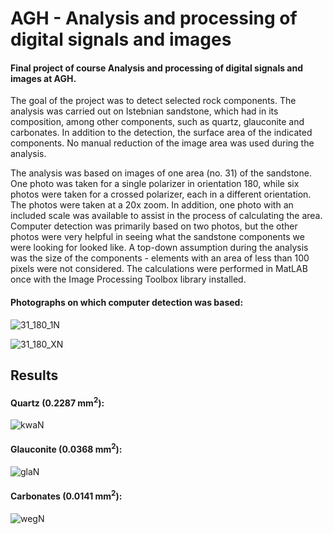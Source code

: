 
# AGH - Analysis and processing of digital signals and images

#### Final project of course Analysis and processing of digital signals and images at AGH.

The goal of the project was to detect selected rock components. The analysis was carried out on Istebnian sandstone, which had in its composition, among other components, such as quartz, glauconite and carbonates. In addition to the detection, the surface area of the indicated components. No manual reduction of the image area was used during the analysis.

The analysis was based on images of one area (no. 31) of the sandstone. One photo was taken for a single polarizer in orientation 180, while six photos were taken for a crossed polarizer, each in a different orientation. The photos were taken at a 20x zoom. In addition, one photo with an included scale was available to assist in the process of calculating the area. Computer detection was primarily based on two photos, but the other photos were very helpful in seeing what the sandstone components we were looking for looked like. A top-down assumption during the analysis was the size of the components - elements with an area of less than 100 pixels were not considered. The calculations were performed in MatLAB once with the Image Processing Toolbox library installed.

#### Photographs on which computer detection was based:


![31_180_1N](https://user-images.githubusercontent.com/100961127/219884144-6ea95cb6-db3d-49b4-b210-9bb66b6a92d5.jpg)

![31_180_XN](https://user-images.githubusercontent.com/100961127/219884268-569eb469-84cf-41c2-a325-763f848e305f.jpg)



## Results
#### Quartz (0.2287 mm<sup>2</sup>):
![kwaN](https://user-images.githubusercontent.com/100961127/219884356-0c08d7f0-8e4b-4dd5-a3b4-374011256835.png)
#### Glauconite (0.0368 mm<sup>2</sup>):
![glaN](https://user-images.githubusercontent.com/100961127/219884361-8e8bcbf6-dcd7-4e44-ba1b-ad62307a5cc9.png)
#### Carbonates (0.0141 mm<sup>2</sup>):
![wegN](https://user-images.githubusercontent.com/100961127/219884364-fff29ab2-df4c-47c1-bb9c-a4767f50d4cb.png)
